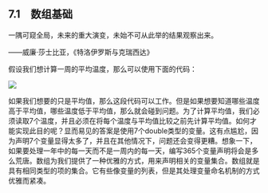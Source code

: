    

## 7.1　数组基础

一隅可窥全局，未来的重大演变，未始不可从此举的结果观察出来。

——威廉·莎士比亚，《特洛伊罗斯与克瑞西达》

假设我们想计算一周的平均温度，那么可以使用下面的代码：

![](0-Assets/Epubook/程序员编程语言经典合集（计算机科学丛书5册套装），javapython编程语言含经典教材龙书《编译原理》%20(Bruce%20Eckel%20%20Alfred%20V.%20Aho%20%20Monica%20S.%20Lam%20etc.)%20(Z-Library)/images/image10520.jpeg)

如果我们想要的只是平均值，那么这段代码可以工作。但是如果想要知道哪些温度高于平均值，哪些温度低于平均值，那么就会碰到问题。为了计算平均值，我们必须读取7个温度，并且必须在将每个温度与平均值比较之前先计算平均值。如何才能实现此目的呢？显而易见的答案是使用7个double类型的变量。这有点尴尬，因为声明7个变量显得太多了，并且在其他情况下，问题还会变得更糟。想象一下，如果要处理一年中的每一天而不是一周内的每一天，编写365个变量声明将会是多么荒唐。数组为我们提供了一种优雅的方式，用来声明相关的变量集合。数组就是具有相同类型的项的集合。它有些像变量的列表，但是其处理变量命名机制的方式优雅而紧凑。